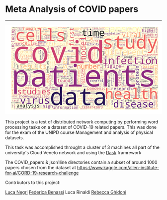 # Meta Analysis of COVID papers
***

![wordcloud](./wordcloud.png)

This project is a test of distributed network computing by performing word processing tasks on a dataset of COVID-19 related papers. This was done for the exam of the UNIPD course Management and analysis of physical datasets.

This task was accomplished throught a cluster of 3 machines all part of the university's Cloud Veneto network and using the [Dask](https://dask.org/) framrework

The COVID_papers & json1line directories contain a subset of around 1000 papers chosen from the dataset at https://www.kaggle.com/allen-institute-for-ai/CORD-19-research-challenge

Contrbutors to this project:

[Luca Negri](https://github.com/Luca-Negri)
[Federica Benassi](https://github.com/fedebenassi) 
Luca Rinaldi
[Rebecca Ghidoni](https://github.com/GhidoniR)
